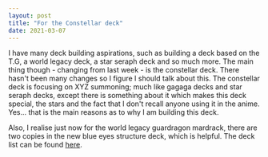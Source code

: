 ```yaml
---
layout: post
title: "For the Constellar deck"
date: 2021-03-07
---
```


I have many deck building aspirations, such as building a deck based on the T.G, a world legacy deck, a star seraph deck and so much more. The main thing though - changing from last week - is the constellar deck. There hasn't been many changes so I figure I should talk about this. The constellar deck is focusing on XYZ summoning; much like gagaga decks and star seraph decks, except there is something about it which makes this deck special, the stars and the fact that I don't recall anyone using it in the anime. Yes... that is the main reasons as to why I am building this deck. 

Also, I realise just now for the world legacy guardragon mardrack, there are two copies in the new blue eyes structure deck, which is helpful. The deck list can be found [here](https://www.youtube.com/watch?v=JKwzUlfqIQ8&list=WL&index=3&t=569s).
